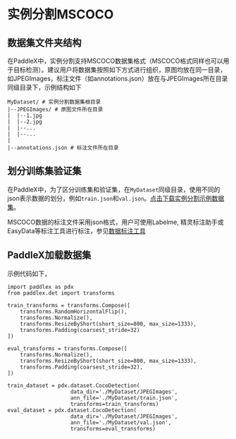 # 实例分割MSCOCO

## 数据集文件夹结构

在PaddleX中，实例分割支持MSCOCO数据集格式（MSCOCO格式同样也可以用于目标检测）。建议用户将数据集按照如下方式进行组织，原图均放在同一目录，如JPEGImages，标注文件（如annotations.json）放在与JPEGImages所在目录同级目录下，示例结构如下
```
MyDataset/ # 实例分割数据集根目录
|--JPEGImages/ # 原图文件所在目录
|  |--1.jpg
|  |--2.jpg
|  |--...
|  |--...
|
|--annotations.json # 标注文件所在目录
```

## 划分训练集验证集

在PaddleX中，为了区分训练集和验证集，在`MyDataset`同级目录，使用不同的json表示数据的划分，例如`train.json`和`val.json`。[点击下载实例分割示例数据集](https://bj.bcebos.com/paddlex/datasets/garbage_ins_det.tar.gz)。

<!--
> 注：也可使用PaddleX自带工具，对数据集进行随机划分，在数据按照上述示例组织结构后，使用如下命令，即可快速完成数据集随机划分，其中split指定训练集的比例，剩余比例用于验证集。
> ```
> paddlex --split_dataset --from MSCOCO --pics ./JPEGImages --annotations ./annotations.json --split 0.8 --save_dir ./splited_dataset_dir
> ```
-->

MSCOCO数据的标注文件采用json格式，用户可使用Labelme, 精灵标注助手或EasyData等标注工具进行标注，参见[数据标注工具](../annotations.md)

## PaddleX加载数据集
示例代码如下，
```
import paddlex as pdx
from paddlex.det import transforms

train_transforms = transforms.Compose([
    transforms.RandomHorizontalFlip(),
    transforms.Normalize(),
    transforms.ResizeByShort(short_size=800, max_size=1333),
    transforms.Padding(coarsest_stride=32)
])

eval_transforms = transforms.Compose([
    transforms.Normalize(),
    transforms.ResizeByShort(short_size=800, max_size=1333),
    transforms.Padding(coarsest_stride=32),
])

train_dataset = pdx.dataset.CocoDetection(
                    data_dir='./MyDataset/JPEGImages',
                    ann_file='./MyDataset/train.json',
                    transforms=train_transforms)
eval_dataset = pdx.dataset.CocoDetection(
                    data_dir='./MyDataset/JPEGImages',
                    ann_file='./MyDataset/val.json',
                    transforms=eval_transforms)
```
